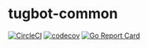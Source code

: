 # tugbot-common

[![CircleCI](https://circleci.com/gh/gaia-docker/tugbot-common.svg?style=shield)](https://circleci.com/gh/gaia-docker/tugbot-common)
[![codecov](https://codecov.io/gh/gaia-docker/tugbot-common/branch/master/graph/badge.svg)](https://codecov.io/gh/gaia-docker/tugbot-common)
[![Go Report Card](https://goreportcard.com/badge/github.com/gaia-docker/tugbot-common)](https://goreportcard.com/report/github.com/gaia-docker/tugbot-common)

